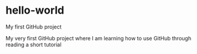 # hello-world
My first GitHub project

My very first GitHub project where I am learning how to use GitHub through reading a short tutorial
